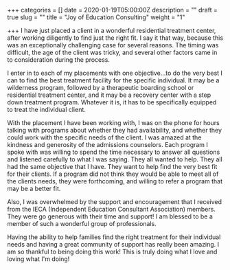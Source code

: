 +++
categories = []
date = 2020-01-19T05:00:00Z
description = ""
draft = true
slug = ""
title = "Joy of Education Consulting"
weight = "1"

+++
I have just placed a client in a wonderful residential treatment center, after working diligently to find just the right fit. I say it that way, because this was an exceptionally challenging case for several reasons. The timing was difficult, the age of the client was tricky, and several other factors came in to consideration during the process. 

I enter in to each of my placements with one objective...to do the very best I can to find the best treatment facility for the specific individual. It may be a wilderness program, followed by a therapeutic boarding school or residential treatment center, and it may be a recovery center with a step down treatment program. Whatever it is, it has to be specifically equipped to treat the individual client.

With the placement I have been working with, I was on the phone for hours talking with programs about whether they had availability, and whether they could work with the specific needs of the client. I was amazed at the kindness and generosity of the admissions counselors. Each program I spoke with was willing to spend the time necessary to answer all questions and listened carefully to what I was saying. They all wanted to help. They all had the same objective that I have. They want to help find the very best fit for their clients. If a program did not think they would be able to meet all of the clients needs, they were forthcoming, and willing to refer a program that may be a better fit. 

Also, I was overwhelmed by the support and encouragement that I received from the IECA (Independent Education Consultant Association) members. They were go generous with their time and support! I am blessed to be a member of such a wonderful group of professionals. 

Having the ability to help families find the right treatment for their individual needs and having a great community of support has really been amazing. I am so thankful to being doing this work! This is truly doing what I love and loving what I'm doing!